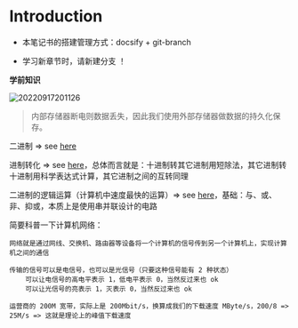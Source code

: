# Introduction

- 本笔记书的搭建管理方式：docsify + git-branch

- 学习新章节时，请新建分支 ！

**学前知识**

![20220917201126](https://aliyun-oss-lpj.oss-cn-qingdao.aliyuncs.com/images/by-clipboard/20220917201126.png)

> 内部存储器断电则数据丢失，因此我们使用外部存储器做数据的持久化保存。

二进制 => see [here](https://liupj.top/2021/08/31/01/)

进制转化 => see [here](https://www.bilibili.com/video/BV1h64y1i78N?p=10)，总体而言就是：十进制转其它进制用短除法，其它进制转十进制用科学表达式计算，其它进制之间的互转同理

二进制的逻辑运算（计算机中速度最快的运算）=> see [here](https://www.bilibili.com/video/BV1h64y1i78N?p=11)，基础：与、或、非、抑或，本质上是使用串并联设计的电路

简要科普一下计算机网络：

    网络就是通过网线、交换机、路由器等设备将一个计算机的信号传到另一个计算机上，实现计算机之间的通信

    传输的信号可以是电信号，也可以是光信号（只要这种信号能有 2 种状态）
        可以让电信号的高电平表示 1，低电平表示 0，当然反过来也 ok
        可以让光信号的亮表示 1，灭表示 0，当然反过来也 ok

    运营商的 200M 宽带，实际上是 200Mbit/s，换算成我们的下载速度 MByte/s，200/8 => 25M/s => 这就是理论上的峰值下载速度

